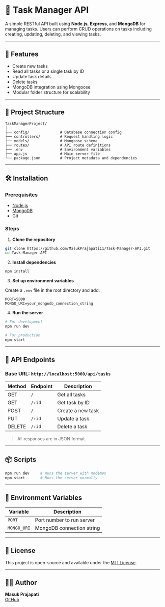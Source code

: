 
# 📝 Task Manager API

A simple RESTful API built using **Node.js**, **Express**, and **MongoDB** for managing tasks. Users can perform CRUD operations on tasks including creating, updating, deleting, and viewing tasks.

---

## 🚀 Features

- Create new tasks
- Read all tasks or a single task by ID
- Update task details
- Delete tasks
- MongoDB integration using Mongoose
- Modular folder structure for scalability

---

## 📁 Project Structure

```
TaskManagerProject/
│
├── config/              # Database connection config
├── controllers/         # Request handling logic
├── models/              # Mongoose schema
├── routes/              # API route definitions
├── .env                 # Environment variables
├── app.js               # Main server file
└── package.json         # Project metadata and dependencies
```

---

## 🛠️ Installation

### Prerequisites
- [Node.js](https://nodejs.org/)
- [MongoDB](https://www.mongodb.com/)
- Git

### Steps

1. **Clone the repository**

```bash
git clone https://github.com/MasukPrajapati11/Task-Manager-API.git
cd Task-Manager-API
```

2. **Install dependencies**

```bash
npm install
```

3. **Set up environment variables**

Create a `.env` file in the root directory and add:

```
PORT=5000
MONGO_URI=your_mongodb_connection_string
```

4. **Run the server**

```bash
# For development
npm run dev

# For production
npm start
```

---

## 🧪 API Endpoints

### Base URL: `http://localhost:5000/api/tasks`

| Method | Endpoint          | Description          |
|--------|-------------------|----------------------|
| GET    | `/`               | Get all tasks        |
| GET    | `/:id`            | Get task by ID       |
| POST   | `/`               | Create a new task    |
| PUT    | `/:id`            | Update a task        |
| DELETE | `/:id`            | Delete a task        |

> All responses are in JSON format.

---

## 📦 Scripts

```bash
npm run dev     # Runs the server with nodemon
npm start       # Runs the server normally
```

---

## 🔐 Environment Variables

| Variable     | Description                |
|--------------|----------------------------|
| `PORT`       | Port number to run server  |
| `MONGO_URI`  | MongoDB connection string  |

---

## 📄 License

This project is open-source and available under the [MIT License](LICENSE).

---

## 👨‍💻 Author

**Masuk Prajapati**  
[GitHub](https://github.com/MasukPrajapati11)

